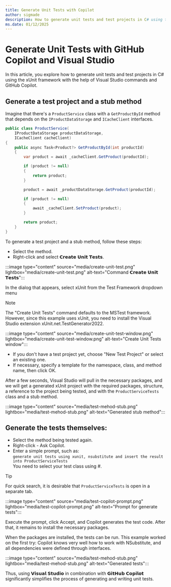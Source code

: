 ```yaml
---
title: Generate Unit Tests with Copilot
author: sigmade
description: How to generate unit tests and test projects in C# using the xUnit framework with the help of Visual Studio commands and GitHub Copilot
ms.date: 01/12/2025
---
```


# Generate Unit Tests with GitHub Copilot and Visual Studio

In this article, you explore how to generate unit tests and test projects in C# using the xUnit framework with the help of Visual Studio commands and GitHub Copilot.

## Generate a test project and a stub method

Imagine that there's a `ProductService` class with a `GetProductById` method that depends on the `IProductDataStorage` and `ICacheClient` interfaces.

```csharp
public class ProductService(
    IProductDataStorage productDataStorage,
    ICacheClient cacheClient)
{
    public async Task<Product?> GetProductById(int productId)
    {
        var product = await _cacheClient.GetProduct(productId);

        if (product != null)
        {
            return product;
        }

        product = await _productDataStorage.GetProduct(productId);

        if (product != null)
        {
            await _cacheClient.SetProduct(product);
        }

        return product;
    }
}
```

To generate a test project and a stub method, follow these steps:

* Select the method.
* Right-click and select 𝗖𝗿𝗲𝗮𝘁𝗲 𝗨𝗻𝗶𝘁 𝗧𝗲𝘀𝘁𝘀. 

:::image type="content" source="media/create-unit-test.png" lightbox="media/create-unit-test.png" alt-text="Command 𝗖𝗿𝗲𝗮𝘁𝗲 𝗨𝗻𝗶𝘁 𝗧𝗲𝘀𝘁𝘀":::

In the dialog that appears, select xUnit from the Test Framework dropdown menu

> [!NOTE]
> The "Create Unit Tests" command defaults to the MSTest framework. However, since this example uses xUnit, you need to install the Visual Studio extension xUnit.net.TestGenerator2022.

:::image type="content" source="media/create-unit-test-window.png" lightbox="media/create-unit-test-window.png" alt-text="Create Unit Tests window":::

* If you don't have a test project yet, choose "New Test Project" or select an existing one.
* If necessary, specify a template for the namespace, class, and method name, then click OK.

After a few seconds, Visual Studio will pull in the necessary packages, and we will get a generated xUnit project with the required packages, structure, a reference to the project being tested, and with the `ProductServiceTests` class and a stub method.

:::image type="content" source="media/test-mehod-stub.png" lightbox="media/test-mehod-stub.png" alt-text="Generated stub method":::

## Generate the tests themselves:

* Select the method being tested again.
* Right-click - Ask Copilot.
* Enter a simple prompt, such as: <br> `generate unit tests using xunit, nsubstitute and insert the result into ProductServiceTests`</br> You need to select your test class using #. 

> [!TIP]
> For quick search, it is desirable that `ProductServiceTests` is open in a separate tab.

:::image type="content" source="media/test-copilot-prompt.png" lightbox="media/test-copilot-prompt.png" alt-text="Prompt for generate tests":::

Execute the prompt, click Accept, and Copilot generates the test code. After that, it remains to install the necessary packages.

When the packages are installed, the tests can be run. This example worked on the first try: Copilot knows very well how to work with NSubstitute, and all dependencies were defined through interfaces. 

:::image type="content" source="media/test-mehod-stub.png" lightbox="media/test-mehod-stub.png" alt-text="Generated tests":::

Thus, using 𝗩𝗶𝘀𝘂𝗮𝗹 𝗦𝘁𝘂𝗱𝗶𝗼 in combination with 𝗚𝗶𝘁𝗛𝘂𝗯 𝗖𝗼𝗽𝗶𝗹𝗼𝘁 significantly simplifies the process of generating and writing unit tests. 